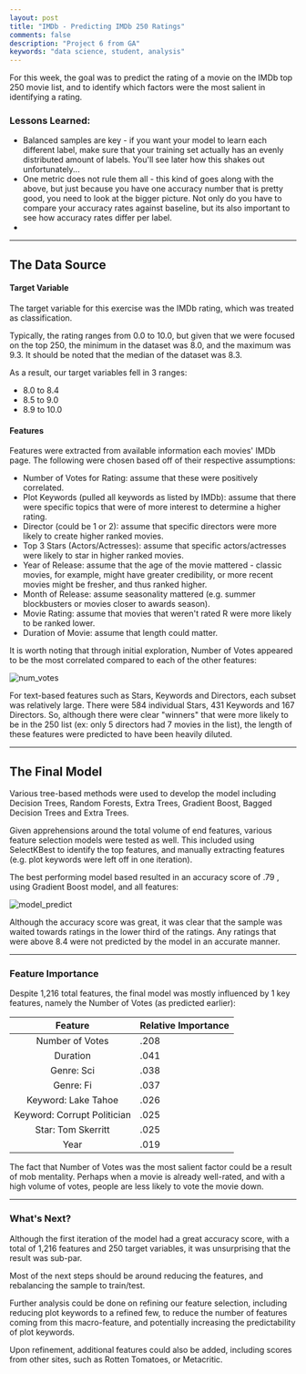 ```yaml
---
layout: post
title: "IMDb - Predicting IMDb 250 Ratings"
comments: false
description: "Project 6 from GA"
keywords: "data science, student, analysis"
---
```


For this week, the goal was to predict the rating of a movie on the IMDb top 250 movie list, and to identify which factors were the most salient in identifying a rating.

### Lessons Learned:

- Balanced samples are key - if you want your model to learn each different label, make sure that your training set actually has an evenly distributed amount of labels. You'll see later how this shakes out unfortunately...
- One metric does not rule them all - this kind of goes along with the above, but just because you have one accuracy number that is pretty good, you need to look at the bigger picture. Not only do you have to compare your accuracy rates against baseline, but its also important to see how accuracy rates differ per label.
- 

---

## The Data Source 

#### Target Variable

The target variable for this exercise was the IMDb rating, which was treated as classification. 

Typically, the rating ranges from 0.0 to 10.0, but given that we were focused on the top 250, the minimum in the dataset was 8.0, and the maximum was 9.3. It should be noted that the median of the dataset was 8.3.

As a result, our target variables fell in 3 ranges:

- 8.0 to 8.4
- 8.5 to 9.0
- 8.9 to 10.0

#### Features

Features were extracted from available information each movies' IMDb page. The following were chosen based off of their respective assumptions:

- Number of Votes for Rating: assume that these were positively correlated. 
- Plot Keywords (pulled all keywords as listed by IMDb): assume that there were specific topics that were of more interest to determine a higher rating. 
- Director (could be 1 or 2): assume that specific directors were more likely to create higher ranked movies.
- Top 3 Stars (Actors/Actresses): assume that specific actors/actresses were likely to star in higher ranked movies.
- Year of Release: assume that the age of the movie mattered - classic movies, for example, might have greater credibility, or more recent movies might be fresher, and thus ranked higher.
- Month of Release: assume seasonality mattered (e.g. summer blockbusters or movies closer to awards season).
- Movie Rating: assume that movies that weren't rated R were more likely to be ranked lower.
- Duration of Movie: assume that length could matter.

It is worth noting that through initial exploration, Number of Votes appeared to be the most correlated compared to each of the other features:

![num_votes](http://yoyoyokatty.github.io/images_kl/project6-imdb/num_votes.png)

For text-based features such as Stars, Keywords and Directors, each subset was relatively large. There were 584 individual Stars, 431 Keywords and 167 Directors. So, although there were clear "winners" that were more likely to be in the 250 list (ex: only 5 directors had 7 movies in the list), the length of these features were predicted to have been heavily diluted.

---

## The Final Model

Various tree-based methods were used to develop the model including Decision Trees, Random Forests, Extra Trees, Gradient Boost, Bagged Decision Trees and Extra Trees. 

Given apprehensions around the total volume of end features, various feature selection models were tested as well. This included using SelectKBest to identify the top features, and manually extracting features (e.g. plot keywords were left off in one iteration).

The best performing model based resulted in an accuracy score of .79 , using Gradient Boost model, and all features:

![model_predict](http://yoyoyokatty.github.io/images_kl/project6-imdb/confusion_matrix.png)

Although the accuracy score was great, it was clear that the sample was waited towards ratings in the lower third of the ratings. Any ratings that were above 8.4 were not predicted by the model in an accurate manner.


---

### Feature Importance

Despite 1,216 total features, the final model was mostly influenced by 1 key features, namely the Number of Votes (as predicted earlier):

|          Feature            | Relative Importance | 
|:---------------------------:|---------------------|
| Number of Votes             | .208                |
| Duration                    | .041                |
| Genre: Sci                  | .038                |
| Genre: Fi                   | .037                |
| Keyword: Lake Tahoe         | .026                |
| Keyword: Corrupt Politician | .025                |
| Star: Tom Skerritt          | .025                |
| Year                        | .019                |

The fact that Number of Votes was the most salient factor could be a result of mob mentality. Perhaps when a movie is already well-rated, and with a high volume of votes, people are less likely to vote the movie down. 


---

### What's Next?

Although the first iteration of the model had a great accuracy score, with a total of 1,216 features and 250 target variables, it was unsurprising that the result was sub-par.

Most of the next steps should be around reducing the features, and rebalancing the sample to train/test.

Further analysis could be done on refining our feature selection, including reducing plot keywords to a refined few, to reduce the number of features coming from this macro-feature, and potentially increasing the predictability of plot keywords. 

Upon refinement, additional features could also be added, including scores from other sites, such as Rotten Tomatoes, or Metacritic. 
